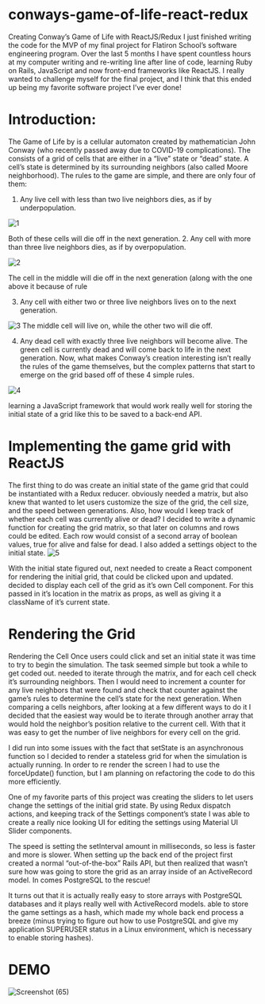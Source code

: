 # conways-game-of-life-react-redux
Creating Conway’s Game of Life with ReactJS/Redux
I just finished writing the code for the MVP of my final project for Flatiron School’s software engineering program. Over the last 5 months I have spent countless hours at my computer writing and re-writing line after line of code, learning Ruby on Rails, JavaScript and now front-end frameworks like ReactJS. I really wanted to challenge myself for the final project, and I think that this ended up being my favorite software project I’ve ever done!

# Introduction:
The Game of Life by is a cellular automaton created by mathematician John Conway (who recently passed away due to COVID-19 complications). The consists of a grid of cells that are either in a “live” state or “dead” state. A cell’s state is determined by its surrounding neighbors (also called Moore neighborhood). The rules to the game are simple, and there are only four of them:

1. Any live cell with less than two live neighbors dies, as if by underpopulation.

![1](https://user-images.githubusercontent.com/93249038/214484612-ba2f202b-8584-4ee1-b7d0-c377ec6b6cc5.jpg)


Both of these cells will die off in the next generation.
2. Any cell with more than three live neighbors dies, as if by overpopulation.

![2](https://user-images.githubusercontent.com/93249038/214484667-3a2111ad-6874-4ded-807f-43981abd1181.jpg)

The cell in the middle will die off in the next generation (along with the one above it because of rule 

3. Any cell with either two or three live neighbors lives on to the next generation.

![3](https://user-images.githubusercontent.com/93249038/214484683-9588c76c-8615-4172-b7ef-a6aaab2fa3a5.jpg)
The middle cell will live on, while the other two will die off.

4. Any dead cell with exactly three live neighbors will become alive.
The green cell is currently dead and will come back to life in the next generation.
Now, what makes Conway’s creation interesting isn’t really the rules of the game themselves, but the complex patterns that start to emerge on the grid based off of these 4 simple rules.


![4](https://user-images.githubusercontent.com/93249038/214484698-40322bda-5494-4c9f-9924-cf45ef46bf4d.jpg)

 learning a JavaScript framework that would work really well for storing the initial state of a grid like this to be saved to a back-end API.

# Implementing the game grid with ReactJS
The first thing to do was create an initial state of the game grid that could be instantiated with a Redux reducer. obviously needed a matrix, but  also knew that  wanted to let users customize the size of the grid, the cell size, and the speed between generations. Also, how would I keep track of whether each cell was currently alive or dead? I decided to write a dynamic function for creating the grid matrix, so that later on columns and rows could be edited. Each row would consist of a second array of boolean values, true for alive and false for dead. I also added a settings object to the initial state.
![5](https://user-images.githubusercontent.com/93249038/214484712-e8ffe434-5a78-45c1-ae95-8ce0c6e8fe98.jpg)


With the initial state figured out, next  needed to create a React component for rendering the initial grid, that could be clicked upon and updated. decided to display each cell of the grid as it’s own Cell component. For this passed in it’s location in the matrix as props, as well as giving it a className of it’s current state.


# Rendering the Grid

Rendering the Cell
Once users could click and set an initial state it was time to try to begin the simulation. The task seemed simple but took a while to get coded out. needed to iterate through the matrix, and for each cell check it’s surrounding neighbors. Then I would need to increment a counter for any live neighbors that were found and check that counter against the game’s rules to determine the cell’s state for the next generation. When comparing a cells neighbors, after looking at a few different ways to do it I decided that the easiest way would be to iterate through another array that would hold the neighbor’s position relative to the current cell. With that it was easy to get the number of live neighbors for every cell on the grid.


I did run into some issues with the fact that setState is an asynchronous function so I decided to render a stateless grid for when the simulation is actually running. In order to re render the screen I had to use the forceUpdate() function, but I am planning on refactoring the code to do this more efficiently.

One of my favorite parts of this project was creating the sliders to let users change the settings of the initial grid state. By using Redux dispatch actions, and keeping track of the Settings component’s state I was able to create a really nice looking UI for editing the settings using Material UI Slider components.


The speed is setting the setInterval amount in milliseconds, so less is faster and more is slower.
When setting up the back end of the project first created a normal “out-of-the-box” Rails API, but then realized that wasn’t sure how was going to store the grid as an array inside of an ActiveRecord model. In comes PostgreSQL to the rescue!

It turns out that it is actually really easy to store arrays with PostgreSQL databases and it plays really well with ActiveRecord models.  able to store the game settings as a hash, which made my whole back end process a breeze (minus trying to figure out how to use PostgreSQL and give my application SUPERUSER status in a Linux environment, which is necessary to enable storing hashes).


# DEMO
![Screenshot (65)](https://user-images.githubusercontent.com/93249038/214485390-e830f343-7da3-4c66-8be1-b2242b0919e6.png)

 

